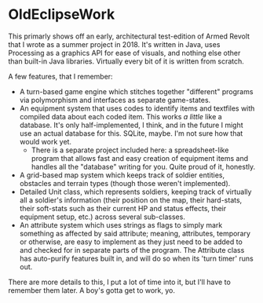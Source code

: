 # OldEclipseWork

This primarly shows off an early, architectural test-edition of Armed Revolt that I wrote as a summer project in 2018.
It's written in Java, uses Processing as a graphics API for ease of visuals, and nothing else other than built-in Java libraries. Virtually every bit of it is written from scratch.

A few features, that I remember:
 - A turn-based game engine which stitches together "different" programs via polymorphism and interfaces as separate game-states.
 - An equipment system that uses codes to identify items and textfiles with compiled data about each coded item. This works *a little* like a database. It's only half-implemented, I think, and in the future I might use an actual database for this. SQLite, maybe. I'm not sure how that would work yet.
   - There is a separate project included here: a spreadsheet-like program that allows fast and easy creation of equipment items and handles all the "database" writing for you. Quite proud of it, honestly.
 - A grid-based map system which keeps track of soldier entities, obstacles and terrain types (though those weren't implemented).
 - Detailed Unit class, which represents soldiers, keeping track of virtually all a soldier's information (their position on the map, their hard-stats, their soft-stats such as their current HP and status effects, their equipment setup, etc.) across several sub-classes.
 - An attribute system which uses strings as flags to simply mark something as affected by said attribute; meaning, attributes, temporary or otherwise, are easy to implement as they just need to be added to and checked for in separate parts of the program. The Attribute class has auto-purify features built in, and will do so when its 'turn timer' runs out.
 
There are more details to this, I put a lot of time into it, but I'll have to remember them later. A boy's gotta get to work, yo.
